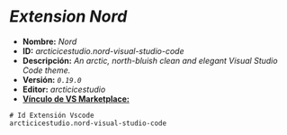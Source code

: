 <!-- Autor: Daniel Benjamin Perez Morales -->
<!-- GitHub: https://github.com/D4nitrix13 -->
<!-- GitLab: https://gitlab.com/D4nitrix13 -->
<!-- Correo electrónico: danielperezdev@proton.me -->

# ***Extension Nord***

- **Nombre:** *Nord*
- **ID:** *arcticicestudio.nord-visual-studio-code*
- **Descripción:** *An arctic, north-bluish clean and elegant Visual Studio Code theme.*
- **Versión:** *`0.19.0`*
- **Editor:** *arcticicestudio*
- **[Vínculo de VS Marketplace:](https://marketplace.visualstudio.com/items?itemName=arcticicestudio.nord-visual-studio-code "https://marketplace.visualstudio.com/items?itemName=arcticicestudio.nord-visual-studio-code")**

```plaintext
# Id Extensión Vscode
arcticicestudio.nord-visual-studio-code
```
